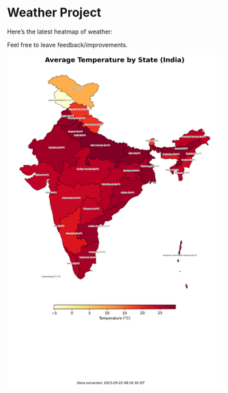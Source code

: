 # Weather Project

Here’s the latest heatmap of weather:

Feel free to leave feedback/improvements.

![India Heatmap](docs/assets/india_heatmap.png?v=D0B720)
